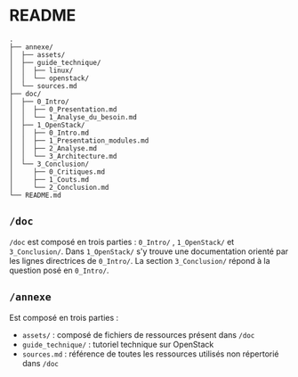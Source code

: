 # README

> 

```
.
├── annexe/
│  ├── assets/
│  ├── guide_technique/
│  │  ├── linux/
│  │  └── openstack/
│  └── sources.md
├── doc/
│  ├── 0_Intro/
│  │  ├── 0_Presentation.md
│  │  └── 1_Analyse_du_besoin.md
│  ├── 1_OpenStack/
│  │  ├── 0_Intro.md
│  │  ├── 1_Presentation_modules.md
│  │  ├── 2_Analyse.md
│  │  └── 3_Architecture.md
│  └── 3_Conclusion/
│     ├── 0_Critiques.md
│     ├── 1_Couts.md
│     └── 2_Conclusion.md
└── README.md
```

## `/doc`

`/doc` est composé en trois parties : `0_Intro/` , `1_OpenStack/` et `3_Conclusion/`. Dans `1_OpenStack/` s'y trouve une documentation orienté par les lignes directrices de `0_Intro/`. La section `3_Conclusion/` répond à la question posé en `0_Intro/`.

## `/annexe`

Est composé en trois parties :
- `assets/` : composé de fichiers de ressources présent dans `/doc`
- `guide_technique/` : tutoriel technique sur OpenStack
- `sources.md` : référence de toutes les ressources utilisés non répertorié dans `/doc`

